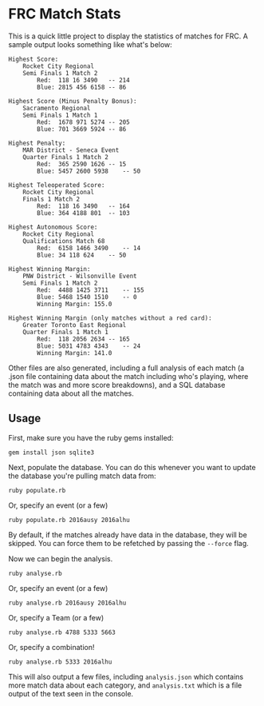 FRC Match Stats
===
This is a quick little project to display the statistics of matches for FRC. A sample output looks something like what's below:
```
Highest Score:
	Rocket City Regional
	Semi Finals 1 Match 2
		Red:  118 16 3490	-- 214
		Blue: 2815 456 6158	-- 86

Highest Score (Minus Penalty Bonus):
	Sacramento Regional
	Semi Finals 1 Match 1
		Red:  1678 971 5274	-- 205
		Blue: 701 3669 5924	-- 86

Highest Penalty:
	MAR District - Seneca Event
	Quarter Finals 1 Match 2
		Red:  365 2590 1626	-- 15
		Blue: 5457 2600 5938	-- 50

Highest Teleoperated Score:
	Rocket City Regional
	Finals 1 Match 2
		Red:  118 16 3490	-- 164
		Blue: 364 4188 801	-- 103

Highest Autonomous Score:
	Rocket City Regional
	Qualifications Match 68
		Red:  6158 1466 3490	-- 14
		Blue: 34 118 624	-- 50

Highest Winning Margin:
	PNW District - Wilsonville Event
	Semi Finals 1 Match 2
		Red:  4488 1425 3711	-- 155
		Blue: 5468 1540 1510	-- 0
		Winning Margin: 155.0

Highest Winning Margin (only matches without a red card):
	Greater Toronto East Regional 
	Quarter Finals 1 Match 1
		Red:  118 2056 2634	-- 165
		Blue: 5031 4783 4343	-- 24
		Winning Margin: 141.0
```

Other files are also generated, including a full analysis of each match (a .json file containing data about the match including who's playing, where the match was and more score breakdowns), and a SQL
database containing data about all the matches.

## Usage
First, make sure you have the ruby gems installed:
```
gem install json sqlite3
```

Next, populate the database. You can do this whenever you want to update the database you're pulling match data from:
```
ruby populate.rb
```
Or, specify an event (or a few)
```
ruby populate.rb 2016ausy 2016alhu
```

By default, if the matches already have data in the database, they will be skipped. You can force them to be refetched by passing the `--force` flag.

  
  
Now we can begin the analysis.
```
ruby analyse.rb
```
Or, specify an event (or a few)
```
ruby analyse.rb 2016ausy 2016alhu
```
Or, specify a Team (or a few)
```
ruby analyse.rb 4788 5333 5663
```
Or, specify a combination!
```
ruby analyse.rb 5333 2016alhu
```

This will also output a few files, including `analysis.json` which contains more match data about each category, 
and `analysis.txt` which is a file output of the text seen in the console.